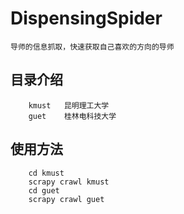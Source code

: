 # DispensingSpider
    导师的信息抓取，快速获取自己喜欢的方向的导师

## 目录介绍
```
    kmust   昆明理工大学
    guet    桂林电科技大学
```
## 使用方法
```
    cd kmust
    scrapy crawl kmust
    cd guet
    scrapy crawl guet
```